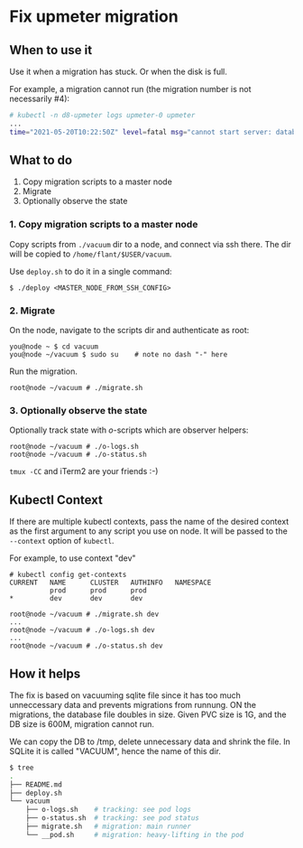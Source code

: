 # Fix upmeter migration

## When to use it

Use it when a migration has stuck. Or when the disk is full.

For example, a migration cannot run (the migration number is not necessarily #4):

```bash
# kubectl -n d8-upmeter logs upmeter-0 upmeter
...
time="2021-05-20T10:22:50Z" level=fatal msg="cannot start server: database not connected: cannot migrate database: cannot migrate: Dirty database version 4. Fix and force version."
```

## What to do

1. Copy migration scripts to a master node
2. Migrate
3. Optionally observe the state

### 1. Copy migration scripts to a master node

Copy scripts from `./vacuum` dir to a node, and connect via ssh there. The dir
will be copied to `/home/flant/$USER/vacuum`.

Use `deploy.sh` to do it in a single command:

```shell
$ ./deploy <MASTER_NODE_FROM_SSH_CONFIG>
```

### 2. Migrate

On the node, navigate to the scripts dir and authenticate as root:

```shell
you@node ~ $ cd vacuum
you@node ~/vacuum $ sudo su    # note no dash "-" here
```

Run the migration.

```shell
root@node ~/vacuum # ./migrate.sh
```

### 3. Optionally observe the state

Optionally track state with *o*-scripts which are observer helpers:

```shell
root@node ~/vacuum # ./o-logs.sh
root@node ~/vacuum # ./o-status.sh
```

`tmux -CC` and iTerm2 are your friends :-)

## Kubectl Context

If there are multiple kubectl contexts, pass the name of the desired context as the first argument to any script you use on node. It will be passed to the `--context` option of `kubectl`.

For example, to use context "dev"

```shell
# kubectl config get-contexts
CURRENT   NAME      CLUSTER   AUTHINFO   NAMESPACE
          prod      prod      prod
*         dev       dev       dev
```

```shell
root@node ~/vacuum # ./migrate.sh dev
...
root@node ~/vacuum # ./o-logs.sh dev
...
root@node ~/vacuum # ./o-status.sh dev
```

## How it helps

The fix is based on vacuuming sqlite file since it has too much unneccessary
data and prevents migrations from runnung. ON the migrations, the database file
doubles in size. Given PVC size is 1G, and the DB size is 600M, migration cannot
run.

We can copy the DB to /tmp, delete unnecessary data and shrink the file. In
SQLite it is called "VACUUM", hence the name of this dir.


```bash
$ tree
.
├── README.md
├── deploy.sh
└── vacuum
    ├── o-logs.sh    # tracking: see pod logs
    ├── o-status.sh  # tracking: see pod status
    ├── migrate.sh   # migration: main runner
    └── __pod.sh     # migration: heavy-lifting in the pod
```